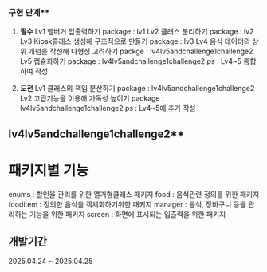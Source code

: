 ### 구현 단계**

1. **필수**
Lv1 햄버거 입출력하기 package : lv1
Lv2 클래스 분리하기 package : lv2
Lv3 Kiosk클래스 생성해 구조적으로 만들기 package : lv3
Lv4 음식 데이터의 상위 개념을 작성해 다형성 고려하기 packge : lv4lv5andchallenge1challenge2
Lv5 캡슐화하기 package :  lv4lv5andchallenge1challenge2
ps : Lv4~5 통합하여 작성

2. **도전**
Lv1 클래스의 책임 분산하기 package : lv4lv5andchallenge1challenge2
Lv2 고급기능을 이용해 가독성 높이기 package : lv4lv5andchallenge1challenge2
ps : Lv4~5에 추가 작성


## lv4lv5andchallenge1challenge2**
# 패키지별 기능
enums : 할인율 관리를 위한 열거형클래스 패키지
food : 음식관련 정의를 위한 패키지
fooditem : 정의한 음식을 객체화하기위한 패키지
manager : 음식, 장바구니 등을 관리하는 기능을 위한 패키지
screen : 화면에 표시되는 입출력을 위한 패키지

## 개발기간
2025.04.24 ~ 2025.04.25
